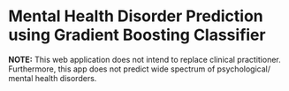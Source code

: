 # Mental Health Disorder Prediction using Gradient Boosting Classifier
**NOTE:** This web application does not intend to replace clinical practitioner. Furthermore, this app does not predict wide spectrum of psychological/ mental health disorders. 
